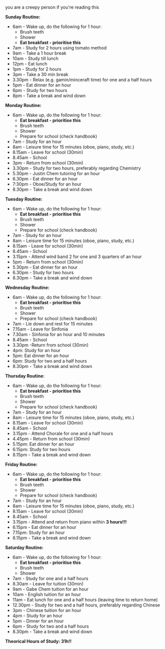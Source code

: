 
you are a creepy person if you're reading this

**Sunday Routine:**

-   6am - Wake up, do the following for 1 hour:
    -   Brush teeth
    -   Shower
    -   **Eat breakfast - prioritise this**
-   7am - Study for 2 hours using tomato method
-   9am - Take a 1 hour break
-   10am - Study till lunch
-   12pm - Eat lunch
-   1pm - Study for 2 hours
-   3pm - Take a 30 min break
-   3.30pm - Relax (e.g. gamin/minceraft time) for one and a half hours
-   5pm - Eat dinner for an hour
-   6pm - Study for two hours
-   8pm - Take a break and wind down

**Monday Routine:**

-   6am - Wake up, do the following for 1 hour:
    -   **Eat breakfast - prioritise this**
    -   Brush teeth
    -   Shower
    -   Prepare for school (check handbook)
-   7am - Study for an hour
-   8am - Leisure time for 15 minutes (oboe, piano, study, etc.)
-   8.15am - Leave for school (30min)
-   8.45am - School
-   3pm - Return from school (30min)
-   3.30pm - Study for two hours, preferably regarding Chemistry
-   5.30pm - Justin Chem tutoring for an hour
-   6.30pm - Eat dinner for an hour
-   7:30pm - Oboe/Study for an hour
-   8.30pm - Take a break and wind down

**Tuesday Routine:**

-   6am - Wake up, do the following for 1 hour:
    -   **Eat breakfast - prioritise this**
    -   Brush teeth
    -   Shower
    -   Prepare for school (check handbook)
-   7am - Study for an hour
-   8am - Leisure time for 15 minutes (oboe, piano, study, etc.)
-   8.15am - Leave for school (30min)
-   8.45am - School
-   3.15pm - Attend wind band 2 for one and 3 quarters of an hour
-   5pm - Return from school (30min)
-   5.30pm - Eat dinner for an hour
-   6.30pm - Study for two hours
-   8.30pm - Take a break and wind down

**Wednesday Routine:**

-   6am - Wake up, do the following for 1 hour:
    -   **Eat breakfast - prioritise this**
    -   Brush teeth
    -   Shower
    -   Prepare for school (check handbook)
-   7am - Lie down and rest for 15 minutes
-   7.15am - Leave for Sinfonia
-   7.30am - Sinfonia for an hour and 10 minutes
-   8.45am - School
-   3.30pm -Return from school (30min)
-   4pm: Study for an hour
-   5pm: Eat dinner for an hour
-   6pm: Study for two and a half hours
-   8.30pm - Take a break and wind down

**Thursday Routine:**

-   6am - Wake up, do the following for 1 hour:
    -   **Eat breakfast - prioritise this**
    -   Brush teeth
    -   Shower
    -   Prepare for school (check handbook)
-   7am - Study for an hour
-   8am - Leisure time for 15 minutes (oboe, piano, study, etc.)
-   8.15am - Leave for school (30min)
-   8.45am - School
-   3.15pm - Attend Chorale for one and a half hours
-   4.45pm - Return from school (30min)
-   5.15pm: Eat dinner for an hour
-   6.15pm: Study for two hours
-   8.15pm - Take a break and wind down

**Friday Routine:**

-   6am - Wake up, do the following for 1 hour:
    -   **Eat breakfast - prioritise this**
    -   Brush teeth
    -   Shower
    -   Prepare for school (check handbook)
-   7am - Study for an hour
-   8am - Leisure time for 15 minutes (oboe, piano, study, etc.)
-   8.15am - Leave for school (30min)
-   8.45am - School
-   3.15pm - Attend and return from piano within **3 hours!!!**
-   6.15pm - Eat dinner for an hour
-   7.15pm: Study for an hour
-   8.15pm - Take a break and wind down

**Saturday Routine:**

-   6am - Wake up, do the following for 1 hour:
    -   **Eat breakfast - prioritise this**
    -   Brush teeth
    -   Shower
-   7am - Study for one and a half hours
-   8.30am - Leave for tuition (30min)
-   9am - Gabe Chem tuition for an hour
-   10am - English tuition for an hour
-   11am - Eat lunch for one and a half hours (leaving time to return home)
-   12.30pm - Study for two and a half hours, preferably regarding Chinese
-   3pm - Chinese tuition for an hour
-   4pm - Study for an hour
-   5pm - Dinner for an hour
-   6pm - Study for two and a half hours
-   8.30pm - Take a break and wind down

**Theorical Hours of Study: 31h!!**